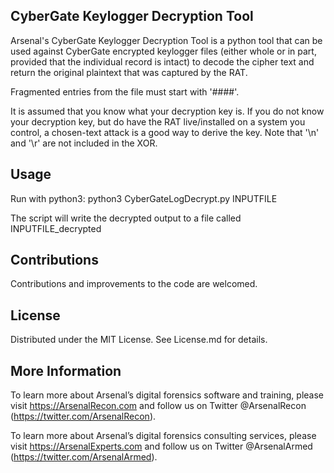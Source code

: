 ## CyberGate Keylogger Decryption Tool ##

Arsenal's CyberGate Keylogger Decryption Tool is a python tool that can be used against CyberGate encrypted keylogger files (either whole or in part, provided that the individual record is intact) to decode the cipher text and return the original plaintext that was captured by the RAT.

Fragmented entries from the file must start with '####'.

It is assumed that you know what your decryption key is. If you do not know your decryption key, but do have the
RAT live/installed on a system you control, a chosen-text attack is a good way to derive the key. Note that '\n' and '\r'
are not included in the XOR.

## Usage ##
Run with python3: python3 CyberGateLogDecrypt.py INPUTFILE

The script will write the decrypted output to a file called INPUTFILE_decrypted


## Contributions ##

Contributions and improvements to the code are welcomed.

## License ##

Distributed under the MIT License. See License.md for details.

## More Information ##

To learn more about Arsenal’s digital forensics software and training, please visit https://ArsenalRecon.com and follow us on Twitter @ArsenalRecon (https://twitter.com/ArsenalRecon).

To learn more about Arsenal’s digital forensics consulting services, please visit https://ArsenalExperts.com and follow us on Twitter @ArsenalArmed (https://twitter.com/ArsenalArmed).